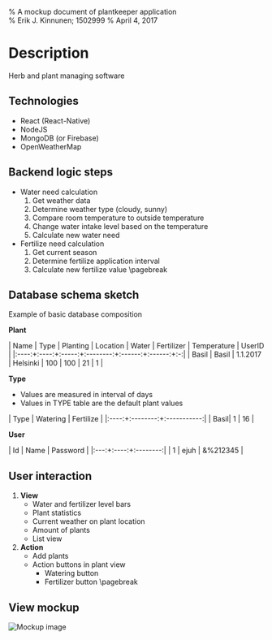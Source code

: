 % A mockup document of plantkeeper application  
% Erik J. Kinnunen; 1502999
% April 4, 2017

Description
===========
Herb and plant managing software


Technologies
------------
  * React (React-Native)
  * NodeJS
  * MongoDB (or Firebase)
  * OpenWeatherMap

Backend logic steps
-------------------
* Water need calculation
    1. Get weather data
    1. Determine weather type (cloudy, sunny)
    1. Compare room temperature to outside temperature
    1. Change water intake level based on the temperature
    1. Calculate new water need  
* Fertilize need calculation
    1. Get current season
    1. Determine fertilize application interval
    1. Calculate new fertilize value
\pagebreak

Database schema sketch
----------------------

Example of basic database composition

  **Plant**  

  | Name | Type | Planting | Location | Water | Fertilizer | Temperature | UserID |
  |:----:+:----:+:-----:+:--------:+:------:+:------:+:-:|
  | Basil | Basil | 1.1.2017 | Helsinki | 100 | 100 | 21 | 1 |

  **Type**

  * Values are measured in interval of days
  * Values in TYPE table are the default plant values

  | Type | Watering | Fertilize |
  |:----:+:--------:+:-----------:|
  | Basil| 1        | 16          |

  **User**

  | Id | Name | Password |
  |:---:+:----:+:--------:|
  | 1  | ejuh | &%212345 |

User interaction
----------------

  1. __View__
      * Water and fertilizer level bars
      * Plant statistics
      * Current weather on plant location
      * Amount of plants
      * List view  
  2. __Action__
      * Add plants
      * Action buttons in plant view
          * Watering button
          * Fertilizer button
\pagebreak

View mockup
------
![Mockup image](http://erikjuhani.com/img/plantkeeper.png "Mockup")
